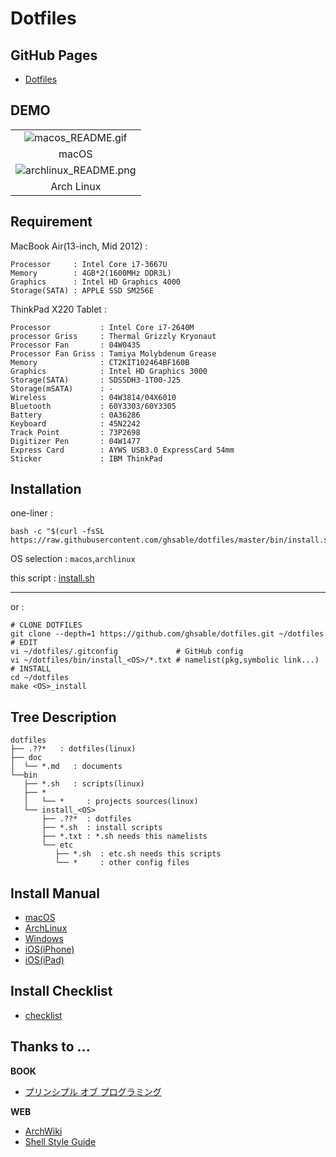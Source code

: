 # Dotfiles

## GitHub Pages
* [Dotfiles](https://ghsable.github.io/dotfiles/)

## DEMO
<table  width="100%" style="table-layout:auto;">
  <tbody align="center">
    <tr>
      <td><img src="https://raw.githubusercontent.com/ghsable/dotfiles/master/bin/install_macos/README.gif" alt="macos_README.gif"></td>
    </tr>
    <tr>
      <td>macOS</td>
    </tr>
    <tr>
      <td><img src="https://raw.githubusercontent.com/ghsable/dotfiles/master/bin/install_archlinux/README.gif" alt="archlinux_README.png"></td>
    </tr>
    <tr>
      <td>Arch Linux</td>
    </tr>
  </tbody>
</table>

## Requirement
MacBook Air(13-inch, Mid 2012) : 

    Processor     : Intel Core i7-3667U 
    Memory        : 4GB*2(1600MHz DDR3L)
    Graphics      : Intel HD Graphics 4000
    Storage(SATA) : APPLE SSD SM256E

ThinkPad X220 Tablet : 

    Processor           : Intel Core i7-2640M
    processor Griss     : Thermal Grizzly Kryonaut
    Processor Fan       : 04W0435
    Processor Fan Griss : Tamiya Molybdenum Grease
    Memory              : CT2KIT102464BF160B
    Graphics            : Intel HD Graphics 3000
    Storage(SATA)       : SDSSDH3-1T00-J25
    Storage(mSATA)      : -
    Wireless            : 04W3814/04X6010
    Bluetooth           : 60Y3303/60Y3305
    Battery             : 0A36286
    Keyboard            : 45N2242
    Track Point         : 73P2698
    Digitizer Pen       : 04W1477
    Express Card        : AYWS USB3.0 ExpressCard 54mm
    Sticker             : IBM ThinkPad

## Installation
one-liner : 

    bash -c "$(curl -fsSL https://raw.githubusercontent.com/ghsable/dotfiles/master/bin/install.sh)"

OS selection :
`macos`,`archlinux`

this script : 
[install.sh](https://github.com/ghsable/dotfiles/blob/master/bin/install.sh)

- - -
or : 

    # CLONE DOTFILES
    git clone --depth=1 https://github.com/ghsable/dotfiles.git ~/dotfiles
    # EDIT
    vi ~/dotfiles/.gitconfig             # GitHub config
    vi ~/dotfiles/bin/install_<OS>/*.txt # namelist(pkg,symbolic link...)
    # INSTALL
    cd ~/dotfiles
    make <OS>_install

## Tree Description

    dotfiles
    ├── .??*   : dotfiles(linux)
    ├── doc
    │  └── *.md   : documents 
    └──bin
       ├── *.sh   : scripts(linux)
       ├── *
       │   └── *     : projects sources(linux)
       └── install_<OS>
           ├── .??*  : dotfiles
           ├── *.sh  : install scripts
           ├── *.txt : *.sh needs this namelists
           └── etc
              ├── *.sh  : etc.sh needs this scripts
              └── *     : other config files

## Install Manual
* [macOS](https://github.com/ghsable/dotfiles/blob/master/bin/install_macos/README.md)
* [ArchLinux](https://github.com/ghsable/dotfiles/blob/master/bin/install_archlinux/README.md)
* [Windows](https://github.com/ghsable/dotfiles/blob/master/bin/install_windows/README.md)
* [iOS(iPhone)](https://github.com/ghsable/dotfiles/blob/master/bin/install_ios/iPhone/README.md)
* [iOS(iPad)](https://github.com/ghsable/dotfiles/blob/master/bin/install_ios/iPad/README.md)

## Install Checklist
* [checklist](https://github.com/ghsable/dotfiles/blob/master/bin/install_all/checklist.md)

## Thanks to ...
**BOOK**
* [プリンシプル オブ プログラミング](http://www.shuwasystem.co.jp/products/7980html/4614.html)

**WEB**
* [ArchWiki](https://www.archlinux.jp/)
* [Shell Style Guide](https://google.github.io/styleguide/shell.xml)
